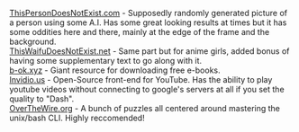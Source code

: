 [ThisPersonDoesNotExist.com](https://thispersondoesnotexist.com/) -
Supposedly randomly generated picture of a person using some A.I. Has
some great looking results at times but it has some oddities here and
there, mainly at the edge of the frame and the background.\
[ThisWaifuDoesNotExist.net](https://www.thiswaifudoesnotexist.net/) -
Same part but for anime girls, added bonus of having some supplementary
text to go along with it.\
[b-ok.xyz](https://b-ok.xyz/) - Giant resource for downloading free
e-books.\
[Invidio.us](https://invidio.us/) - Open-Source front-end for YouTube.
Has the ability to play youtube videos without connecting to google's
servers at all if you set the quality to \"Dash\".\
[OverTheWire.org](http://overthewire.org/) - A bunch of puzzles all
centered around mastering the unix/bash CLI. Highly reccomended!
